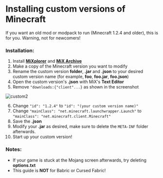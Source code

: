 # Installing custom versions of Minecraft

If you want an old mod or modpack to run (Minecraft 1.2.4 and older), this is for you. Warning, not for newcomers!

### Installation:

1. Install [**MiXplorer**](https://forum.xda-developers.com/showpost.php?p=23109280&postcount=2) and [**MiX Archive**](https://play.google.com/store/apps/details?id=com.mixplorer.addon.archive)
2. Make a copy of the Minecraft version you want to modify
3. Rename the custom version **folder**, **.jar** and **.json** to your desired custom version name (for example, **foo**, **foo.jar**, **foo.json**)
4. Open the custom version's **.json** with MiX's **Text Editor**
5. Remove `"downloads:{"client"...}` as shown in the screenshot

![custom2](https://user-images.githubusercontent.com/85581164/220926885-d25e911f-98c4-4989-af06-f1bd81acc7e2.jpg)

6. Change `"id": "1.2.4"` to `"id": "(your custom version name)"`
7. Change `"mainClass": "net.minecraft.launchwrapper.Launch"` to `"mainClass": "net.minecraft.client.Minecraft"`
8. Save the **.json**
9. Modify your **.jar** as desired, make sure to delete the `META-INF` folder afterwards.
10. Start up your custom version!

### Notes:
* If your game is stuck at the Mojang screen afterwards, try deleting **options.txt**
* This guide is **NOT** for Babric or Cursed Fabric!
